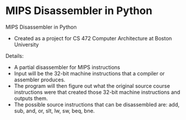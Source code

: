 # MIPS Disassembler in Python
MIPS Disassembler in Python
- Created as a project for CS 472 Computer Architecture at Boston University

Details:
- A partial disassembler for MIPS instructions
- Input will be the 32-bit machine instructions that a compiler or assembler produces.
- The program will then figure out what the original source course instructions were that created those 32-bit machine instructions and outputs them.
- The possible source instructions that can be disassembled are: add, sub, and, or, slt, lw, sw, beq, bne.
